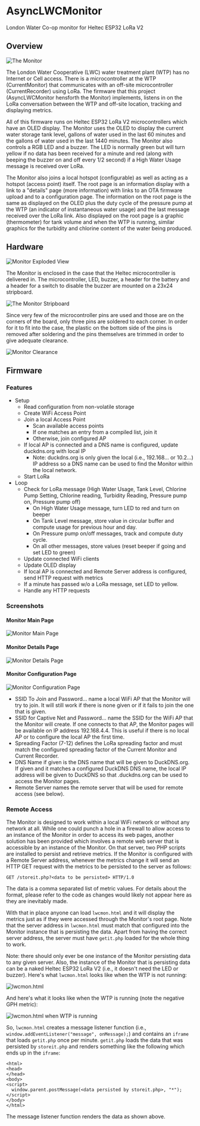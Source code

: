 # AsyncLWCMonitor
 London Water Co-op monitor for Heltec ESP32 LoRa V2
 
## Overview
 
 ![The Monitor](/assets/PXL_20220309_233631942.jpg)

The London Water Cooperative (LWC) water treatment plant (WTP) has no Internet or Cell access. There is a microcontroller at the WTP (CurrentMonitor) that communicates with an off-site microcontroller (CurrentRecorder) using LoRa. The firmware that this project (AsyncLWCMonitor hensforth the Monitor) implements, listens in on the LoRa conversation between the WTP and off-site location, tracking and displaying metrics.

All of this firmware runs on Heltec ESP32 LoRa V2 microcontrollers which have an OLED display. The Monitor uses the OLED to display the current water storage tank level, gallons of water used in the last 60 minutes and the gallons of water used in the last 1440 minutes. The Monitor also controls a RGB LED and a buzzer. The LED is normally green but will turn yellow if no data has been received for a minute and red (along with beeping the buzzer on and off every 1/2 second) if a High Water Usage message is received over LoRa.

The Monitor also joins a local hotspot (configurable) as well as acting as a hotspot (access point) itself. The root page is an information display with a link to a "details" page (more information) with links to an OTA firmware upload and to a configuration page. The information on the root page is the same as displayed on the OLED plus the duty cycle of the pressure pump at the WTP (an indicator of instantaneous water usage) and the last message received over the LoRa link. Also displayed on the root page is a graphic (thermometer) for tank volume and when the WTP is running, similar graphics for the turbidity and chlorine content of the water being produced.

## Hardware

![Monitor Exploded View](/assets/PXL_20220310_051504749.jpg)

The Monitor is enclosed in the case that the Heltec microcontroller is delivered in. The microcontroller, LED, buzzer, a header for the battery and a header for a switch to disable the buzzer are mounted on a 23x24 stripboard. 

![The Monitor Stripboard](/assets/LWCMonitorVeeCAD.jpg)

Since very few of the microcontroller pins are used and those are on the corners of the board, only three pins are soldered to each corner. In order for it to fit into the case, the plastic on the bottom side of the pins is removed after soldering and the pins themselves are trimmed in order to give adequate clearance.

![Monitor Clearance](/assets/PXL_20220310_004426639.jpg)

## Firmware

### Features

- Setup
  - Read configuration from non-volatile storage
  - Create WiFi Access Point
  - Join a local Access Point
    - Scan available access points
    - If one matches an entry from a compiled list, join it
    - Otherwise, join configured AP
  - If local AP is connected and a DNS name is configured, update duckdns.org with local IP
    - Note: duckdns.org is only given the local (i.e., 192.168... or 10.2...) IP address so a DNS name can be used to find the Monitor within the local network.
  - Start LoRa
- Loop
  - Check for LoRa message (High Water Usage, Tank Level, Chlorine Pump Setting, Chlorine reading, Turbidity Reading, Pressure pump on, Pressure pump off)
    - On High Water Usage message, turn LED to red and turn on beeper
    - On Tank Level message, store value in circular buffer and compute usage for previous hour and day.
    - On Pressure pump on/off messages, track and compute duty cycle.
    - On all other messages, store values (reset beeper if going and set LED to green)
  - Update connected WiFi clients
  - Update OLED display
  - If local AP is connected and Remote Server address is configured, send HTTP request with metrics
  - If a minute has passed w/o a LoRa message, set LED to yellow.
  - Handle any HTTP requests

### Screenshots

#### Monitor Main Page

![Monitor Main Page](/assets/Monitor-root.png)

#### Monitor Details Page

![Monitor Details Page](/assets/Monitor-details.png)

#### Monitor Configuration Page

![Monitor Configuration Page](/assets/Monitor-config)

- SSID To Join and Password... name a local WiFi AP that the Monitor will try to join. It will still work if there is none given or if it fails to join the one that is given.
- SSID for Captive Net and Password... name the SSID for the WiFi AP that the Monitor will create. If one connects to that AP, the Monitor pages will be available on IP address 192.168.4.4. This is useful if there is no local AP or to configure the local AP the first time.
- Spreading Factor (7-12) defines the LoRa spreading factor and must match the configured spreading factor of the Current Monitor and Current Recorder.
- DNS Name if given is the DNS name that will be given to DuckDNS.org. If given and it matches a configured DuckDNS DNS name, the local IP address will be given to DuckDNS so that <name>.duckdns.org can be used to access the Monitor pages.
- Remote Server names the remote server that will be used for remote access (see below).

### Remote Access

The Monitor is designed to work within a local WiFi network or without any network at all. While one could punch a hole in a firewall to allow access to an instance of the Monitor in order to access its web pages, another solution has been provided which involves a remote web server that is accessible by an instance of the Monitor. On that server, two PHP scripts are installed to persist and retrieve metrics. If the Monitor is configured with a Remote Server address, whenever the metrics change it will send an HTTP GET request with the metrics to be persisted to the server as follows:

```
GET /storeit.php?<data to be persisted> HTTP/1.0
```

The data is a comma separated list of metric values. For details about the format, please refer to the code as changes would likely not appear here as they are inevitably made.

With that in place anyone can load `lwcmon.html` and it will display the metrics just as if they were accessed through the Monitor's root page. Note that the server address in `lwcmon.html` must match that configured into the Monitor instance that is persisting the data. Apart from having the correct server address, the server must have `getit.php` loaded for the whole thing to work.

Note: there should only ever be one instance of the Monitor persisting data to any given server. Also, the instance of the Monitor that is persisting data can be a naked Heltec ESP32 LoRa V2 (i.e., it doesn't need the LED or buzzer). Here's what `lwcmon.html` looks like when the WTP is not running:

![lwcmon.html](/assets/lwcmon-html.jpg)

And here's what it looks like when the WTP is running (note the negative GPH metric):

![lwcmon.html when WTP is running](/assets/lwcmon-html-WTP-running.jpg)

So, `lwcmon.html` creates a message listener function (i.e., `window.addEventListener("message", onMessage);`) and contains an `iframe` that loads `getit.php` once per minute. `getit.php` loads the data that was persisted by `storeit.php` and renders something like the following which ends up in the `iframe`:

```
<html>
<head>
</head>
<body>
<script>
  window.parent.postMessage(<data persisted by storeit.php>, "*");
</script>
</body>
</html>
```

The message listener function renders the data as shown above.